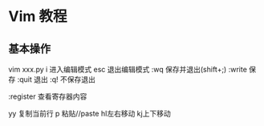 # Vim 教程

## 基本操作

vim xxx.py
i 进入编辑模式
esc 退出编辑模式
 :wq 保存并退出(shift+;)
 :write 保存 :quit 退出 :q! 不保存退出

:register 查看寄存器内容

yy 复制当前行
p 粘贴//paste
hl左右移动
kj上下移动
